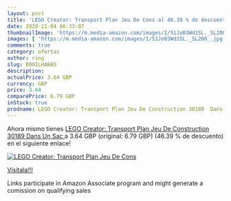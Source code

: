 ```yaml
---
layout: post
title: 'LEGO Creator: Transport Plan Jeu De Cons al 46.39 % de descuento'
date: 2020-11-04 06:33:07
thumbnailImage: 'https://m.media-amazon.com/images/I/51Jo03Wd1SL._SL200_.jpg'
images: [ 'https://m.media-amazon.com/images/I/51Jo03Wd1SL._SL200_.jpg' ]
comments: true
category: ofertas
author: ring
slug: B00ILHABAS
description:
actualPrice: 3.64 GBP
currency: GBP
price: 3.64
comparePrice: 6.79 GBP
inStock: true
prodname: LEGO Creator: Transport Plan Jeu De Construction 30189  Dans Un Sac 
---
```


Ahora mismo tienes [LEGO Creator: Transport Plan Jeu De Construction 30189  Dans Un Sac ](https://www.amazon.co.uk/dp/B00ILHABAS/?tag=tolees0a-21) a 3.64 GBP (original: 6.79 GBP) (46.39 %  de descuento) en el siguiente enlace!

[![LEGO Creator: Transport Plan Jeu De Cons](https://m.media-amazon.com/images/I/51Jo03Wd1SL._SL200_.jpg)](https://www.amazon.co.uk/dp/B00ILHABAS/?tag=tolees0a-21)

[Visítala!!!](https://www.amazon.co.uk/dp/B00ILHABAS/?tag=tolees0a-21)

Links participate in Amazon Associate program and might generate a comission on qualifying sales
